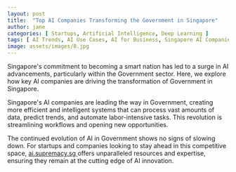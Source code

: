 ```yaml
---
layout: post
title:  "Top AI Companies Transforming the Government in Singapore"
author: jane
categories: [ Startups, Artificial Intelligence, Deep Learning ]
tags: [ AI Trends, AI Use Cases, AI for Business, Singapore AI Companies, AI in Singapore ]
image: assets/images/8.jpg
---
```


Singapore's commitment to becoming a smart nation has led to a surge in AI advancements, particularly within the Government sector. Here, we explore how key AI companies are driving the transformation of Government in Singapore.

Singapore's AI companies are leading the way in Government, creating more efficient and intelligent systems that can process vast amounts of data, predict trends, and automate labor-intensive tasks. This revolution is streamlining workflows and opening new opportunities.

The continued evolution of AI in Government shows no signs of slowing down. For startups and companies looking to stay ahead in this competitive space, <a href="https://ai.supremacy.sg" target="_blank"> ai.supremacy.sg </a> offers unparalleled resources and expertise, ensuring they remain at the cutting edge of AI innovation.

